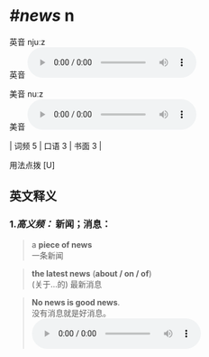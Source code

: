 # ***\#news*** n
英音 njuːz  
英音
<audio src="./media/news-B.aac" controls="controls"></audio>

美音 nuːz  
美音
<audio src="./media/news.aac" controls="controls"></audio>



| 词频 5 | 口语 3 | 书面 3 |  

用法点拨  [U]

英文释义
---
### 1.*高义频：* **新闻；消息：**  

 > a **piece of news**   
 > 一条新闻    

 > **the latest news** (**about / on / of**)  
 > (关于…的) 最新消息    

 > **No news is good news**.   
 > 没有消息就是好消息。    
<audio src="./media/news-1.aac" controls="controls"></audio>


